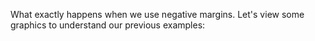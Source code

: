 What exactly happens when we use negative margins. Let's view some graphics to understand our previous examples:



